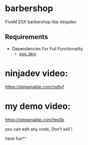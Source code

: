 # barbershop
FiveM ESX barbershop like ninjadev

## Requirements
* Dependencies For Full Functionality
  * [esx_skin](https://github.com/ESX-Org/esx_skin)
  

# ninjadev video:
https://streamable.com/ze8yf

# my demo video:
https://streamable.com/feo0k

you can edit any code, Don't sell !

have fun^^
